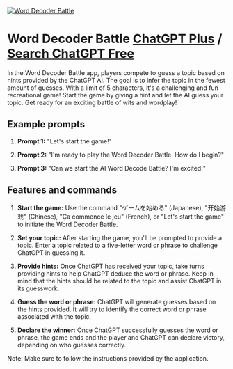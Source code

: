 
[![Word Decoder Battle](null)](https://chat.openai.com/g/g-xkGn8UweU-word-decoder-battle)

# Word Decoder Battle [ChatGPT Plus](https://chat.openai.com/g/g-xkGn8UweU-word-decoder-battle) / [Search ChatGPT Free](https://gptcall.net/index.html#/?search=Word%20Decoder%20Battle)

In the Word Decoder Battle app, players compete to guess a topic based on hints provided by the ChatGPT AI. The goal is to infer the topic in the fewest amount of guesses. With a limit of 5 characters, it's a challenging and fun recreational game! Start the game by giving a hint and let the AI guess your topic. Get ready for an exciting battle of wits and wordplay!

## Example prompts

1. **Prompt 1:** "Let's start the game!"

2. **Prompt 2:** "I'm ready to play the Word Decoder Battle. How do I begin?"

3. **Prompt 3:** "Can we start the AI Word Decode Battle? I'm excited!"

## Features and commands

1. **Start the game:** Use the command "ゲームを始める" (Japanese), "开始游戏" (Chinese), "Ça commence le jeu" (French), or "Let's start the game" to initiate the Word Decoder Battle.

2. **Set your topic:** After starting the game, you'll be prompted to provide a topic. Enter a topic related to a five-letter word or phrase to challenge ChatGPT in guessing it.

3. **Provide hints:** Once ChatGPT has received your topic, take turns providing hints to help ChatGPT deduce the word or phrase. Keep in mind that the hints should be related to the topic and assist ChatGPT in its guesswork.

4. **Guess the word or phrase:** ChatGPT will generate guesses based on the hints provided. It will try to identify the correct word or phrase associated with the topic.

5. **Declare the winner:** Once ChatGPT successfully guesses the word or phrase, the game ends and the player and ChatGPT can declare victory, depending on who guesses correctly.

Note: Make sure to follow the instructions provided by the application.


